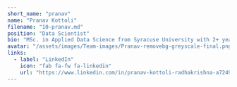 ```yaml
---
short_name: "pranav"
name: "Pranav Kottoli"
filename: "10-pranav.md"
position: "Data Scientist"
bio: "MSc. in Applied Data Science from Syracuse University with 2+ years of experience in developing analytical solutions in health care industry.​"
avatar: "/assets/images/Team-images/Pranav-removebg-greyscale-final.png"
links:
  - label: "LinkedIn"
    icon: "fab fa-fw fa-linkedin"
    url: "https://www.linkedin.com/in/pranav-kottoli-radhakrishna-a7249a17a"
---
```

